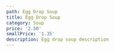 ```yaml
---
path: Egg Drop Soup
title: Egg Drop Soup
category: Soup
price: '2.50'
smallPrice: '1.35'
description: Egg drop soup description
---
```


